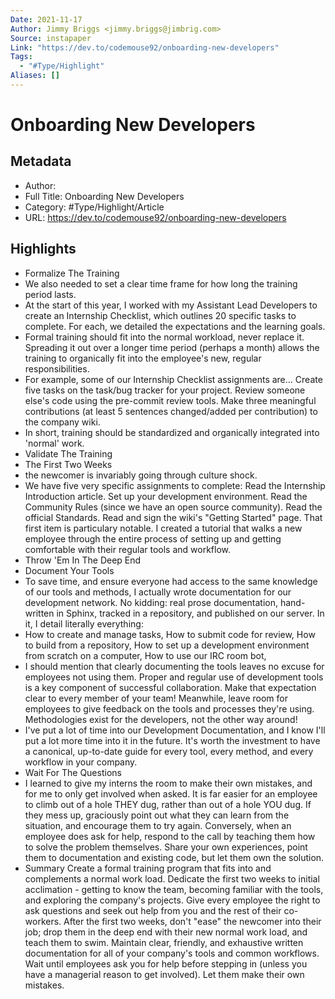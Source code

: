 ```yaml
---
Date: 2021-11-17
Author: Jimmy Briggs <jimmy.briggs@jimbrig.com>
Source: instapaper
Link: "https://dev.to/codemouse92/onboarding-new-developers"
Tags:
  - "#Type/Highlight"
Aliases: []
---
```


# Onboarding New Developers

## Metadata

* Author: 
* Full Title: Onboarding New Developers
* Category: #Type/Highlight/Article
* URL: https://dev.to/codemouse92/onboarding-new-developers

## Highlights

* Formalize The Training
* We also needed to set a clear time frame for how long the training period lasts.
* At the start of this year, I worked with my Assistant Lead Developers to create an Internship Checklist, which outlines 20 specific tasks to complete. For each, we detailed the expectations and the learning goals.
* Formal training should fit into the normal workload, never replace it. Spreading it out over a longer time period (perhaps a month) allows the training to organically fit into the employee's new, regular responsibilities.
* For example, some of our Internship Checklist assignments are...
  Create five tasks on the task/bug tracker for your project.
  Review someone else's code using the pre-commit review tools.
  Make three meaningful contributions (at least 5 sentences changed/added per contribution) to the company wiki.
* In short, training should be standardized and organically integrated into 'normal' work.
* Validate The Training
* The First Two Weeks
* the newcomer is invariably going through culture shock.
* We have five very specific assignments to complete:
  Read the Internship Introduction article.
  Set up your development environment.
  Read the Community Rules (since we have an open source community).
  Read the official Standards.
  Read and sign the wiki's "Getting Started" page.
  That first item is particulary notable. I created a tutorial that walks a new employee through the entire process of setting up and getting comfortable with their regular tools and workflow.
* Throw 'Em In The Deep End
* Document Your Tools
* To save time, and ensure everyone had access to the same knowledge of our tools and methods, I actually wrote documentation for our development network. No kidding: real prose documentation, hand-written in Sphinx, tracked in a repository, and published on our server. In it, I detail literally everything:
* How to create and manage tasks,
  How to submit code for review,
  How to build from a repository,
  How to set up a development environment from scratch on a computer,
  How to use our IRC room bot,
* I should mention that clearly documenting the tools leaves no excuse for employees not using them. Proper and regular use of development tools is a key component of successful collaboration. Make that expectation clear to every member of your team! Meanwhile, leave room for employees to give feedback on the tools and processes they're using. Methodologies exist for the developers, not the other way around!
* I've put a lot of time into our Development Documentation, and I know I'll put a lot more time into it in the future. It's worth the investment to have a canonical, up-to-date guide for every tool, every method, and every workflow in your company.
* Wait For The Questions
* I learned to give my interns the room to make their own mistakes, and for me to only get involved when asked. It is far easier for an employee to climb out of a hole THEY dug, rather than out of a hole YOU dug. If they mess up, graciously point out what they can learn from the situation, and encourage them to try again.
  Conversely, when an employee does ask for help, respond to the call by teaching them how to solve the problem themselves. Share your own experiences, point them to documentation and existing code, but let them own the solution.
* Summary
  Create a formal training program that fits into and complements a normal work load.
  Dedicate the first two weeks to initial acclimation - getting to know the team, becoming familiar with the tools, and exploring the company's projects.
  Give every employee the right to ask questions and seek out help from you and the rest of their co-workers.
  After the first two weeks, don't "ease" the newcomer into their job; drop them in the deep end with their new normal work load, and teach them to swim.
  Maintain clear, friendly, and exhaustive written documentation for all of your company's tools and common workflows.
  Wait until employees ask you for help before stepping in (unless you have a managerial reason to get involved). Let them make their own mistakes.
